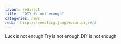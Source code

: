 ```yaml
---
layout: redirect
title:  "DIY is not enough"
categories: news
redir: http://revealing.junglestar.org/#/2
---
```

Luck is not enough
Try is not enough
DIY is not enough
